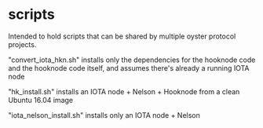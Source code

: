 # scripts
Intended to hold scripts that can be shared by multiple oyster protocol projects.

"convert_iota_hkn.sh" installs only the dependencies for the hooknode code and the hooknode code itself, and assumes there's already a running IOTA node

"hk_install.sh" installs an IOTA node + Nelson + Hooknode from a clean Ubuntu 16.04 image

"iota_nelson_install.sh" installs only an IOTA node + Nelson
